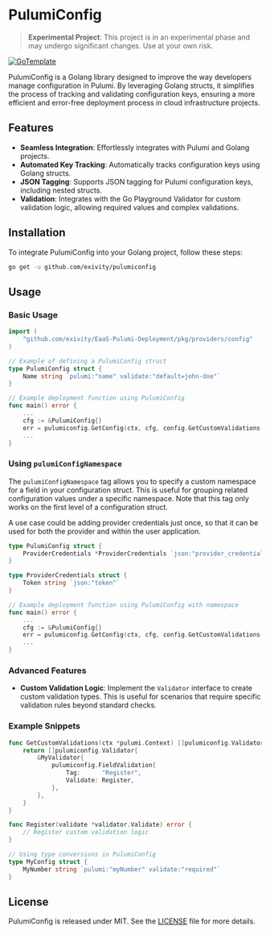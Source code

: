 # PulumiConfig

> **Experimental Project**: This project is in an experimental phase and may undergo significant changes. Use at your own risk.

[![GoTemplate](https://img.shields.io/badge/go/template-black?logo=go)](https://github.com/SchwarzIT/go-template)

PulumiConfig is a Golang library designed to improve the way developers manage configuration in Pulumi. By leveraging Golang structs, it simplifies the process of tracking and validating configuration keys, ensuring a more efficient and error-free deployment process in cloud infrastructure projects.

## Features

- **Seamless Integration**: Effortlessly integrates with Pulumi and Golang projects.
- **Automated Key Tracking**: Automatically tracks configuration keys using Golang structs.
- **JSON Tagging**: Supports JSON tagging for Pulumi configuration keys, including nested structs.
- **Validation**: Integrates with the Go Playground Validator for custom validation logic, allowing required values and complex validations.

## Installation

To integrate PulumiConfig into your Golang project, follow these steps:

```bash
go get -u github.com/exivity/pulumiconfig
```

## Usage

### Basic Usage

```go
import (
    "github.com/exivity/EaaS-Pulumi-Deployment/pkg/providers/config"
)

// Example of defining a PulumiConfig struct
type PulumiConfig struct {
    Name string `pulumi:"name" validate:"default=john-doe"`
}

// Example deployment function using PulumiConfig
func main() error {
    ...
    cfg := &PulumiConfig{}
    err = pulumiconfig.GetConfig(ctx, cfg, config.GetCustomValidations(ctx)...)
    ...
}
```

### Using `pulumiConfigNamespace`

The `pulumiConfigNamespace` tag allows you to specify a custom namespace for a field in your configuration struct. This is useful for grouping related configuration values under a specific namespace. Note that this tag only works on the first level of a configuration struct.

A use case could be adding provider credentials just once, so that it can be used for both the provider and within the user application.

```go
type PulumiConfig struct {
    ProviderCredentials *ProviderCredentials `json:"provider_credentials" pulumiConfigNamespace:"provider" validate:"required"`
}

type ProviderCredentials struct {
    Token string `json:"token"`
}

// Example deployment function using PulumiConfig with namespace
func main() error {
    ...
    cfg := &PulumiConfig{}
    err = pulumiconfig.GetConfig(ctx, cfg, config.GetCustomValidations(ctx)...)
    ...
}
```

### Advanced Features

- **Custom Validation Logic**: Implement the `Validator` interface to create custom validation types. This is useful for scenarios that require specific validation rules beyond standard checks.

### Example Snippets

```go
func GetCustomValidations(ctx *pulumi.Context) []pulumiconfig.Validator {
    return []pulumiconfig.Validator{
        &MyValidator{
            pulumiconfig.FieldValidation{
                Tag:      "Register",
                Validate: Register,
            },
        },
    }
}

func Register(validate *validator.Validate) error {
    // Register custom validation logic
}

// Using type conversions in PulumiConfig
type MyConfig struct {
    MyNumber string `pulumi:"myNumber" validate:"required"`
}
```

## License

PulumiConfig is released under MIT. See the [LICENSE](./LICENSE) file for more details.
